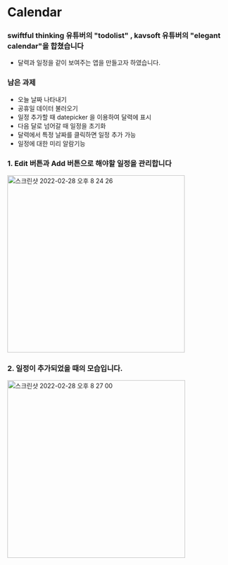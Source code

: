 # Calendar
### swiftful thinking 유튜버의 "todolist" ,  kavsoft 유튜버의 "elegant calendar"을 합쳤습니다
* 달력과 일정을 같이 보여주는 앱을 만들고자 하였습니다.

### 남은 과제
* 오늘 날짜 나타내기
* 공휴일 데이터 불러오기
* 일정 추가할 때 datepicker 을 이용하여 달력에 표시
* 다음 달로 넘어갈 때 일정을 초기화
* 달력에서 특정 날짜를 클릭하면 일정 추가 가능
* 일정에 대한 미리 알람기능


### 1. Edit 버튼과 Add 버튼으로 해야할 일정을 관리합니다
<img width="403" alt="스크린샷 2022-02-28 오후 8 24 26" src="https://user-images.githubusercontent.com/84664561/155976737-4f1d5bec-a9d1-48f4-8a70-59bc768ae9f9.png">


### 2. 일정이 추가되었을 때의 모습입니다.
<img width="404" alt="스크린샷 2022-02-28 오후 8 27 00" src="https://user-images.githubusercontent.com/84664561/155978223-e7d1e247-5b0a-4d52-a956-5f8410efeae8.png">
